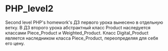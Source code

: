 # PHP_level2
Second level PHP's homework's
ДЗ первого урока вынесено в отдельную ветку.
В ДЗ второго урока абстрактный класс Product наследуется классами 
Piece_Product и Weighted_Product. Класс Digital_Product является наследником 
класса Piece_Product, переопределяя для себя его цену.
